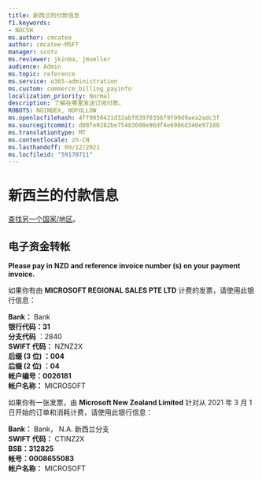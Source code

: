 ```yaml
---
title: 新西兰的付款信息
f1.keywords:
- NOCSH
ms.author: cmcatee
author: cmcatee-MSFT
manager: scotv
ms.reviewer: jkinma, jmueller
audience: Admin
ms.topic: reference
ms.service: o365-administration
ms.custom: commerce_billing_payinfo
localization_priority: Normal
description: 了解在哪里发送订阅付款。
ROBOTS: NOINDEX, NOFOLLOW
ms.openlocfilehash: 4ff9056421d32abf83970356f9f99d9aea2adc3f
ms.sourcegitcommit: d08fe0282be75483608e96df4e6986d346e97180
ms.translationtype: MT
ms.contentlocale: zh-CN
ms.lasthandoff: 09/12/2021
ms.locfileid: "59170711"
---
```

# <a name="payment-information-for-new-zealand"></a>新西兰的付款信息

[查找另一个国家/地区](../billing-and-payments/pay-for-your-subscription.md)。

## <a name="electronic-funds-transfer"></a>电子资金转帐

**Please pay in NZD and reference invoice number (s) on your payment invoice.**

如果你有由 **MICROSOFT REGIONAL SALES PTE LTD** 计费的发票，请使用此银行信息：

**Bank：** Bank  
**银行代码：31**  
**分支代码** ：2840  
**SWIFT 代码：** NZNZ2X  
**后缀 (3 位) ：004**  
**后缀 (2 位) ：04**  
**帐户编号：0026181**  
**帐户名称：** MICROSOFT

如果你有一张发票，由 **Microsoft New Zealand Limited** 针对从 2021 年 3 月 1 日开始的订单和消耗计费，请使用此银行信息：

**Bank：** Bank， N.A. 新西兰分支  
**SWIFT 代码：** CTINZ2X  
**BSB：312825**  
**帐号：0008655083**  
**帐户名称：** MICROSOFT
